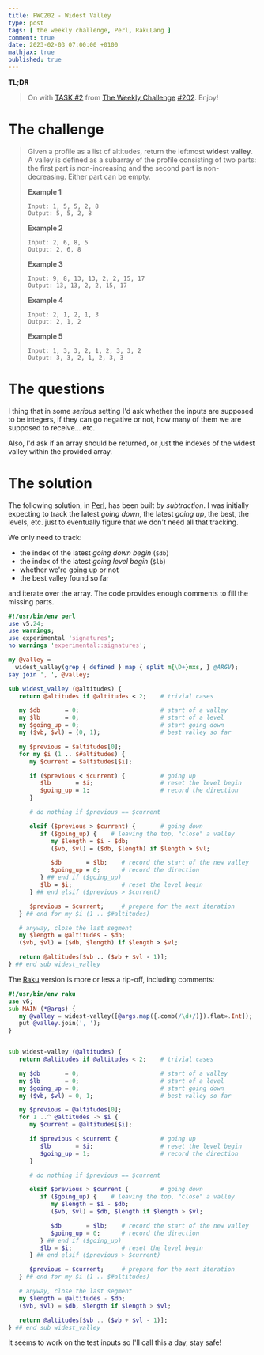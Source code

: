```yaml
---
title: PWC202 - Widest Valley
type: post
tags: [ the weekly challenge, Perl, RakuLang ]
comment: true
date: 2023-02-03 07:00:00 +0100
mathjax: true
published: true
---
```


**TL;DR**

> On with [TASK #2][] from [The Weekly Challenge][] [#202][].
> Enjoy!

# The challenge

> Given a profile as a list of altitudes, return the leftmost **widest
> valley**. A valley is defined as a subarray of the profile consisting
> of two parts: the first part is non-increasing and the second part is
> non-decreasing. Either part can be empty.
>
> **Example 1**
>
>     Input: 1, 5, 5, 2, 8
>     Output: 5, 5, 2, 8
>
> **Example 2**
>
>     Input: 2, 6, 8, 5
>     Output: 2, 6, 8
>
> **Example 3**
>
>     Input: 9, 8, 13, 13, 2, 2, 15, 17
>     Output: 13, 13, 2, 2, 15, 17
>
> **Example 4**
>
>     Input: 2, 1, 2, 1, 3
>     Output: 2, 1, 2
>
> **Example 5**
>
>     Input: 1, 3, 3, 2, 1, 2, 3, 3, 2
>     Output: 3, 3, 2, 1, 2, 3, 3


# The questions

I thing that in some *serious* setting I'd ask whether the inputs are
supposed to be integers, if they can go negative or not, how many of
them we are supposed to receive... etc.

Also, I'd ask if an array should be returned, or just the indexes of the
widest valley within the provided array.

# The solution

The following solution, in [Perl][], has been built *by subtraction*. I
was initially expecting to track the latest *going down*, the latest
*going up*, the best, the levels, etc. just to eventually figure that we
don't need all that tracking.

We only need to track:

- the index of the latest *going down begin* (`$db`)
- the index of the latest *going level begin* (`$lb`)
- whether we're going up or not
- the best valley found so far

and iterate over the array. The code provides enough comments to fill
the missing parts.

```perl
#!/usr/bin/env perl
use v5.24;
use warnings;
use experimental 'signatures';
no warnings 'experimental::signatures';

my @valley =
  widest_valley(grep { defined } map { split m{\D+}mxs, } @ARGV);
say join ', ', @valley;

sub widest_valley (@altitudes) {
   return @altitudes if @altitudes < 2;    # trivial cases

   my $db       = 0;                       # start of a valley
   my $lb       = 0;                       # start of a level
   my $going_up = 0;                       # start going down
   my ($vb, $vl) = (0, 1);                 # best valley so far

   my $previous = $altitudes[0];
   for my $i (1 .. $#altitudes) {
      my $current = $altitudes[$i];

      if ($previous < $current) {          # going up
         $lb       = $i;                   # reset the level begin
         $going_up = 1;                    # record the direction
      }

      # do nothing if $previous == $current

      elsif ($previous > $current) {       # going down
         if ($going_up) {    # leaving the top, "close" a valley
            my $length = $i - $db;
            ($vb, $vl) = ($db, $length) if $length > $vl;

            $db       = $lb;    # record the start of the new valley
            $going_up = 0;      # record the direction
         } ## end if ($going_up)
         $lb = $i;              # reset the level begin
      } ## end elsif ($previous > $current)

      $previous = $current;     # prepare for the next iteration
   } ## end for my $i (1 .. $#altitudes)

   # anyway, close the last segment
   my $length = @altitudes - $db;
   ($vb, $vl) = ($db, $length) if $length > $vl;

   return @altitudes[$vb .. ($vb + $vl - 1)];
} ## end sub widest_valley
```

The [Raku][] version is more or less a rip-off, including comments:

```raku
#!/usr/bin/env raku
use v6;
sub MAIN (*@args) {
   my @valley = widest-valley([@args.map({.comb(/\d+/)}).flat».Int]);
   put @valley.join(', ');
}


sub widest-valley (@altitudes) {
   return @altitudes if @altitudes < 2;    # trivial cases

   my $db       = 0;                       # start of a valley
   my $lb       = 0;                       # start of a level
   my $going_up = 0;                       # start going down
   my ($vb, $vl) = 0, 1;                   # best valley so far

   my $previous = @altitudes[0];
   for 1 ..^ @altitudes -> $i {
      my $current = @altitudes[$i];

      if $previous < $current {            # going up
         $lb       = $i;                   # reset the level begin
         $going_up = 1;                    # record the direction
      }

      # do nothing if $previous == $current

      elsif $previous > $current {         # going down
         if ($going_up) {    # leaving the top, "close" a valley
            my $length = $i - $db;
            ($vb, $vl) = $db, $length if $length > $vl;

            $db       = $lb;    # record the start of the new valley
            $going_up = 0;      # record the direction
         } ## end if ($going_up)
         $lb = $i;              # reset the level begin
      } ## end elsif ($previous > $current)

      $previous = $current;     # prepare for the next iteration
   } ## end for my $i (1 .. $#altitudes)

   # anyway, close the last segment
   my $length = @altitudes - $db;
   ($vb, $vl) = $db, $length if $length > $vl;

   return @altitudes[$vb .. ($vb + $vl - 1)];
} ## end sub widest_valley
```

It seems to work on the test inputs so I'll call this a day, stay safe!

[The Weekly Challenge]: https://theweeklychallenge.org/
[#202]: https://theweeklychallenge.org/blog/perl-weekly-challenge-202/
[TASK #2]: https://theweeklychallenge.org/blog/perl-weekly-challenge-202/#TASK2
[Perl]: https://www.perl.org/
[Raku]: https://raku.org/
[manwar]: http://www.manwar.org/
